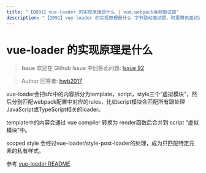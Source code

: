 ```yaml
---
title: "【Q091】vue-loader 的实现原理是什么 | vue,webpack高频面试题"
description: "【Q091】vue-loader 的实现原理是什么 字节跳动面试题、阿里腾讯面试题、美团小米面试题。"
---
```


# vue-loader 的实现原理是什么

> Issue
> 欢迎在 Gtihub Issue 中回答此问题: [Issue 92](https://github.com/shfshanyue/Daily-Question/issues/92)

> Author
> 回答者: [hwb2017](https://github.com/hwb2017)

vue-loader会把sfc中的内容拆分为template，script，style三个“虚拟模块”，然后分别匹配webpack配置中对应的rules，比如script模块会匹配所有跟处理JavaScript或TypeScript相关的loader。

template中的内容会通过 vue compiler 转换为 render函数后合并到 script “虚拟模块”中。

scoped style 会经过vue-loader/style-post-loader的处理，成为只匹配特定元素的私有样式。

参考 [vue-loader README](https://github.com/vuejs/vue-loader/blob/master/README.md)
